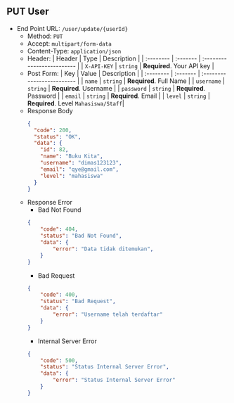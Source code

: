 ## PUT User
- End Point URL: `/user/update/{userId}`
    - Method: `PUT`
    - Accept: `multipart/form-data`
    - Content-Type: `application/json`
    - Header:
      | Header 	| Type     | Description                |
      | :-------- | :------- | :------------------------- |
      | `X-API-KEY` | `string` | **Required**. Your API key |
    - Post Form:
      | Key 	    | Value     | Description                |
      | :-------- | :------- | :------------------------- |
      | `name` | `string` | **Required**. Full Name |
      | `username` | `string` | **Required**. Username |
      | `password` | `string` | **Required**. Password |
      | `email` | `string` | **Required**. Email |
      | `level` | `string` | **Required**. Level `Mahasiswa/Staff`|
    - Response Body
      ```json
      {
        "code": 200,
        "status": "OK",
        "data": {
          "id": 82,
          "name": "Buku Kita",
          "username": "dimas123123",
          "email": "qye@gmail.com",
          "level": "mahasiswa"
        }
      }
      ```
    - Response Error
        - Bad Not Found
      ```json
      {
          "code": 404,
          "status": "Bad Not Found",
          "data": {
              "error": "Data tidak ditemukan",
          }
      }
      ```
        - Bad Request
      ```json
      {
          "code": 400,
          "status": "Bad Request",
          "data": {
              "error": "Username telah terdaftar"
          }
      }
      ```
        - Internal Server Error
      ```json
      {
          "code": 500,
          "status": "Status Internal Server Error",
          "data": {
              "error": "Status Internal Server Error"
          }
      }
      ```
